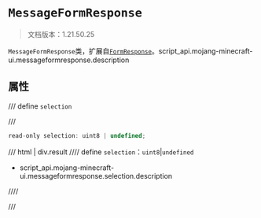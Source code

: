# `MessageFormResponse`

> 文档版本：1.21.50.25

`MessageFormResponse`类，扩展自[`FormResponse`](./formresponse.md)。script_api.mojang-minecraft-ui.messageformresponse.description

## 属性

/// define
`selection`


///

```js
read-only selection: uint8 | undefined;
```

/// html | div.result
//// define
`selection`：`uint8`|`undefined`

- script_api.mojang-minecraft-ui.messageformresponse.selection.description


////

///

